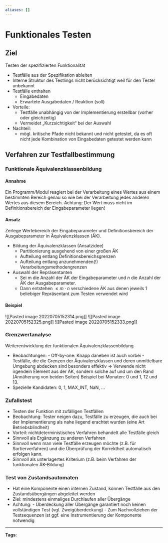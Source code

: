 ```yaml
---
aliases: []
---
```


# Funktionales Testen

## Ziel

Testen der spezifizierten Funktionalität

- Testfälle aus der Spezifikation ableiten
- Interne Struktur des Testlings nicht berücksichtigt weil für den Tester unbekannt
- Testfälle enthalten
  - Eingabedaten
  - Erwartete Ausgabedaten / Reaktion (soll)
- Vorteile:
  - Testfälle unabhängig von der Implementierung erstellbar (vorher oder gleichzeitig)
  - Vermeidet „Kurzsichtigkeit“ bei der Auswahl
- Nachteil:
  - mögl. kritische Pfade nicht bekannt und nicht getestet, da es oft nicht jede Kombination von Eingabedaten getestet werden kann

## Verfahren zur Testfallbestimmung

### Funktionale Äquivalenzklassenbildung

#### Annahme

Ein Programm/Modul reagiert bei der Verarbeitung eines Wertes aus einem bestimmten Bereich genau so wie bei der Verarbeitung jedes anderen Wertes aus diesem Bereich. Achtung: Der Wert muss nicht im Definitionsbereich der Eingabeparameter liegen!

#### Ansatz

Zerlege Wertebereich der Eingabeparameter und Definitionsbereich der Ausgabeparameter in Äquivalenzklassen (ÄK).

- Bildung der Äquivalenzklassen (Ansatzidee)
  - Partitionierung ausgehend von einer großen ÄK
  - Aufteilung entlang Definitionsbereichsgrenzen
  - Aufteilung entlang anzunehmenden(!) Verarbeitungsmethodengrenzen
- Auswahl der Repräsentanten
  - Sei m die Anzahl der ÄK der Eingabeparameter und $n$ die Anzahl der ÄK der Ausgabeparameter.
  - Dann entstehen $\leq m \cdot n$ verschiedene ÄK aus denen jeweils 1 beliebiger Repräsentant zum Testen verwendet wird

#### Beispiel

![[Pasted image 20220705152314.png]]
![[Pasted image 20220705152325.png]]
![[Pasted image 20220705152333.png]]

### Grenzwertanalyse

Weiterentwicklung der funktionalen Äquivalenzklassenbildung

- Beobachtungen: - Off-by-one: Knapp daneben ist auch vorbei - Testfälle, die die Grenzen der Äquivalenzklassen und deren unmittelbare Umgebung abdecken sind besonders effektiv
  $\Rightarrow$ Verwende nicht irgendein Element aus der ÄK, sondern solche auf und um den Rand (Annäherung von beiden Seiten)
  Beispiel bei Monaten: 0 und 1, 12 und $13 .$
- Spezielle Kandidaten: 0, 1, MAX_INT, NaN, ...

### Zufallstest

- Testen der Funktion mit zufälligen Testfällen
- Beobachtung: Tester neigen dazu, Testfälle zu erzeugen, die auch bei der Implementierung als nahe liegend erachtet wurden (eine Art Betriebsblindheit)
- Vorteil: nichtdeterministisches Verfahren behandelt alle Testfälle gleich
- Sinnvoll als Ergänzung zu anderen Verfahren
- Sinnvoll wenn man viele Testfälle erzeugen möchte (z.B. für Sortierverfahren) und die Überprüfung der Korrektheit automatisch erfolgen kann.
- Sinnvoll als unterlagertes Kriterium (z.B. beim Verfahren der funktionalen ÄK-Bildung)

### Test von Zustandsautomaten

- Hat eine Komponente einen internen Zustand, können Testfälle aus den Zustandsübergängen abgeleitet werden
- Ziel: mindestens einmaliges Durchlaufen aller Übergänge
- Achtung: - Überdeckung aller Übergänge garantiert noch keinen vollständigen Test (vgl. Zweigüberdeckung) - Zum Nachvollziehen der Testsequenzen ist ggf. eine Instrumentierung der Komponente notwendig

---

**Tags**:
